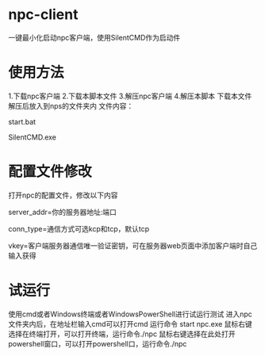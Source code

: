 # npc-client
一键最小化启动npc客户端，使用SilentCMD作为启动件
# 使用方法
1.下载npc客户端
2.下载本脚本文件
3.解压npc客户端
4.解压本脚本
下载本文件解压后放入到nps的文件夹内
文件内容：

start.bat

SilentCMD.exe
# 配置文件修改
打开npc的配置文件，修改以下内容


server_addr=你的服务器地址:端口


conn_type=通信方式可选kcp和tcp，默认tcp


vkey=客户端服务器通信唯一验证密钥，可在服务器web页面中添加客户端时自己输入获得


# 试运行
使用cmd或者Windows终端或者WindowsPowerShell进行试运行测试
进入npc文件夹内后，在地址栏输入cmd可以打开cmd 运行命令 start npc.exe
鼠标右键选择在终端打开，可以打开终端，运行命令./npc
鼠标右键选择在此处打开powershell窗口，可以打开powershell口，运行命令./npc




